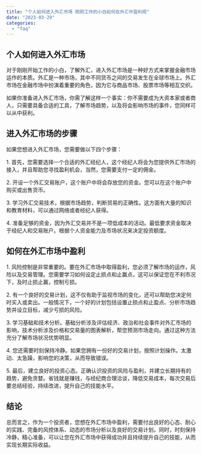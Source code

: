 ```yaml
---
title: "个人如何进入外汇市场 刚刚工作的小白如何在外汇中盈利呢"
date: "2023-03-29"
categories: 
  - "faq"
---
```


## 个人如何进入外汇市场

对于刚刚开始工作的小白，了解外汇，进入外汇市场是一种好方式来掌握金融市场运作的本质。外汇是一种市场，其中不同货币之间的交易发生在全球市场上。外汇市场在金融市场中扮演着重要的角色，因为它与商品市场、股票市场等相互交织。

如果你准备进入外汇市场，你需了解这样一个事实：你不需要成为大资本家或者商人，只需要具备合适的工具，了解市场趋势，以及将会影响市场的事件，您同样可以从中获利。

## 进入外汇市场的步骤

如果您想进入外汇市场，您需要做以下四个步骤：

1\. 首先，您需要选择一个合适的外汇经纪人，这个经纪人将会为您提供外汇市场的接入，并且帮助您寻找盈利机会，当然，您需要支付一定的佣金。

2\. 开设一个外汇交易账户，这个账户中将会存放您的资金。您可以在这个账户中购买或出售货币。

3\. 学习外汇交易技术，根据市场趋势，判断贸易的正确性。这方面有大量的知识和教育材料，可以通过网络或者经纪人获得。

4\. 准备足够的资金，因为外汇交易并不是一项低成本的活动。最低要求资金取决于经纪人和交易账户。根据个人资金能力及市场状况来决定投资额度。

## 如何在外汇市场中盈利

1\. 风险控制是非常重要的。要在外汇市场中取得盈利，您必须了解市场的运作，风险以及交易管理。您需要学习如何设定止损点和止赢点，这可以保证您在不利市况下，及时止损止赢，控制亏损。

2\. 有一个良好的交易计划，这不仅有助于监视市场的变化，还可以帮助您决定何时买入或卖出。一般情况下，一个好的计划包括设置止损点和止盈点、分析市场趋势并设立目标，减少亏损的风险。

3\. 学习基础和技术分析。基础分析涉及评估经济、政治和社会事件对外汇市场的影响，技术分析涉及价格和交易量的图表解析，帮您预测市场走向。通过这种方法充分了解市场状况优势明显。

4\. 您还需要时刻保持冷静。如果您拥有一份好的交易计划，按照计划操作。太激动、太急躁，影响您的决策，从而导致错误。

5\. 最后，建立良好的投资心态。正确认识投资的风险与盈利，并建立长期持有的趋势，避免贪婪。省钱就是赚钱，与经纪商合理洽谈，降低交易成本，每次交易后要总结经验，持续改进，提升自己的技能水平。

## 结论

总而言之，作为一个投资者，您想在外汇市场中盈利，需要付出良好的心态、耐心的实践、完备的风控体系、动态的市场分析以及良好的交易计划。同时，时刻保持冷静，精心准备，可以让您在外汇市场中获得成功并且持续提升自己的技能，从而实现长期实际收益。
